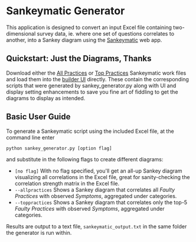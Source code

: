 # Sankeymatic Generator

This application is designed to convert an input Excel file containing two-dimensional survey data, ie. where one set of questions correlates to another, into a Sankey diagram using the [Sankeymatic](https://sankeymatic.com/) web app.

## Quickstart: Just the Diagrams, Thanks
Download either the [All Practices](scripts/sankeymatic_all_practices_work_file.txt) or [Top Practices](scripts/sankeymatic_top_practices_work_file.txt) Sankeymatic work files and load them into the [builder UI](https://sankeymatic.com/build/) directly. These contain the corresponding scripts that were generated by sankey_generator.py along with UI and display setting enhancements to save you fine art of fiddling to get the diagrams to display as intended.

## Basic User Guide

To generate a Sankeymatic script using the included Excel file, at the command line enter
```
python sankey_generator.py [option flag]
```
and substitute in the following flags to create different diagrams:
* ```[no flag]``` With no flag specified, you'll get an all-up Sankey diagram visualizing all correlations in the Excel file, great for sanity-checking the correlation strength matrix in the Excel file.
* ```--allpractices``` Shows a Sankey diagram that correlates all *Faulty Practices* with observed *Symptoms*, aggregated under categories.
* ```--toppractices``` Shows a Sankey diagram that correlates only the top-5 *Faulty Practices* with observed *Symptoms*, aggregated under categories.

Results are output to a text file, ```sankeymatic_output.txt``` in the same folder the generator is run within.
